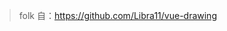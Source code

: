 <!--
 * @Author: Libra
 * @Date: 2021-07-16 13:53:26
 * @LastEditTime: 2021-07-28 17:04:37
 * @LastEditors: Libra
 * @Description:readMe
 * @FilePath: /vue-drawing/README.md
-->

> folk 自：https://github.com/Libra11/vue-drawing
